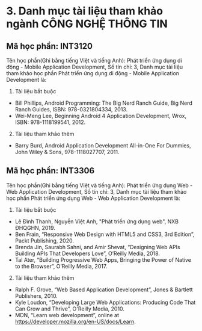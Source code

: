 # 3. Danh mục tài liệu tham khảo ngành CÔNG NGHỆ THÔNG TIN
## Mã học phần: INT3120
Tên học phần(Ghi bằng tiếng Việt và tiếng Anh): Phát triển ứng dụng di động  - Mobile Application Development, Số tín chỉ: 3, Danh mục tài liệu tham khảo học phần Phát triển ứng dụng di động  - Mobile Application Development là:
1. Tài liệu bắt buộc
- Bill Phillips, Android Programming: The Big Nerd Ranch Guide, Big Nerd Ranch Guides, ISBN: 978-0321804334, 2013.
- Wei-Meng Lee, Beginning Android 4 Application Development, Wrox, ISBN: 978-1118199541, 2012.
2. Tài liệu tham khảo thêm
- Barry Burd, Android Application Development All-in-One For Dummies, John Wiley & Sons, 978-1118027707, 2011.
## Mã học phần: INT3306
Tên học phần(Ghi bằng tiếng Việt và tiếng Anh): Phát triển ứng dụng Web  - Web Application Development, Số tín chỉ: 3, Danh mục tài liệu tham khảo học phần Phát triển ứng dụng Web  - Web Application Development là:
1. Tài liệu bắt buộc
- Lê Đình Thanh, Nguyễn Việt Anh, "Phát triển ứng dụng web", NXB ĐHQGHN, 2019.
- Ben Frain, “Responsive Web Design with HTML5 and CSS3, 3rd Edition”, Packt Publishing, 2020.
- Brenda Jin, Saurabh Sahni, and Amir Shevat, “Designing Web APIs Building APIs That Developers Love”, O’Reilly Media, 2018.
- Tal Ater, “Building Progressive Web Apps, Bringing the Power of Native to the Browser”, O’Reilly Media, 2017.
2. Tài liệu tham khảo thêm
- Ralph F. Grove, “Web Based Application Development”, Jones & Bartlett Publishers, 2010.
- Kyle Loudon, “Developing Large Web Applications: Producing Code That Can Grow and Thrive”, O'Reilly Media, 2010.
- MDN, “Learn web development”, online at https://developer.mozilla.org/en-US/docs/Learn.
